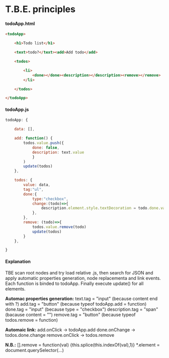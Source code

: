 # T.B.E.  principles

#### todoApp.html 

```html
<todoApp>

	<h1>Todo list</h1>

	<text>todo?</text><add>Add todo</add>

	<todos>

		<li>
			<done></done><description></description><remove></remove>
		</li>

	</todos>

</todoApp>
```

#### todoApp.js 

```javascript
todoApp: {

	data: [],

	add: function() {
		todos.value.push({
			done: false,
			description: text.value
			}
		)
		update(todos)
	},

	todos: {
		value: data,
		tag:"ul",
		done:{
			type:"checkbox",
			change:(todo)=>{
				description.element.style.textDecoration = todo.done.value?"line-through":"none"
			},
		},
		remove: (todo)=>{
			todos.value.remove(todo)
			update(todos)
		}
	},

}
```

#### Explanation

TBE scan root nodes and try load relative .js, then search for JSON and apply automatic properties generation,
node replacementa and link events. Each function is binded to todoApp. Finally execute update() for all elements.

**Automac properties generation:**
	text.tag = "input"  (because content end with ?)
	add.tag = "button" (because typeof todoApp.add = function)
	done.tag = "input"  (because type = "checkbox")
	description.tag = "span" (bacause content = "")
	remove.tag = "button" (because typeof todos.remove = function)

**Automaic link:**
	add.onClick -> todoApp.add
	done.onChange -> todos.done.change
	remove.onClick -> todos.remove

**N.B.:** [].remove = function(val) {this.splice(this.indexOf(val),1)}
	  *.element = document.querySelector(...)

